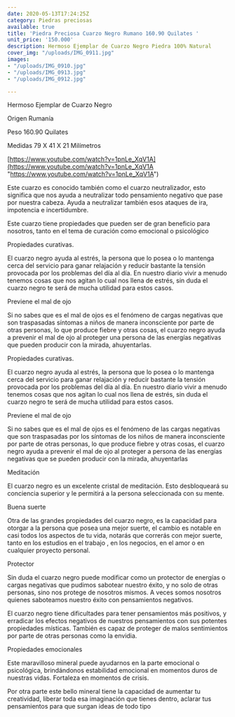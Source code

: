```yaml
---
date: 2020-05-13T17:24:25Z
category: Piedras preciosas
available: true
title: 'Piedra Preciosa Cuarzo Negro Rumano 160.90 Quilates '
unit_price: '150.000'
description: Hermoso Ejemplar de Cuarzo Negro Piedra 100% Natural
cover_img: "/uploads/IMG_0911.jpg"
images:
- "/uploads/IMG_0910.jpg"
- "/uploads/IMG_0913.jpg"
- "/uploads/IMG_0912.jpg"

---
```

Hermoso Ejemplar de Cuarzo Negro

Origen Rumanía 

Peso 160.90 Quilates 

Medidas 79 X 41 X 21 Milímetros 

[https://www.youtube.com/watch?v=1pnLe_XqV1A](https://www.youtube.com/watch?v=1pnLe_XqV1A "https://www.youtube.com/watch?v=1pnLe_XqV1A")

Este cuarzo es conocido también como el cuarzo neutralizador, esto significa que nos ayuda a neutralizar todo pensamiento negativo que pase por nuestra cabeza. Ayuda a neutralizar también esos ataques de ira, impotencia e incertidumbre.

Este cuarzo tiene propiedades que pueden ser de gran beneficio para nosotros, tanto en el tema de curación como emocional o psicológico

Propiedades curativas. 

El cuarzo negro ayuda al estrés, la persona que lo posea o lo mantenga cerca del servicio para ganar relajación y reducir bastante la tensión provocada por los problemas del día al día. En nuestro diario vivir a menudo tenemos cosas que nos agitan lo cual nos llena de estrés, sin duda el cuarzo negro te será de mucha utilidad para estos casos.

Previene el mal de ojo

Si no sabes que es el mal de ojos es el fenómeno de cargas negativas que son traspasadas síntomas a niños de manera inconsciente por parte de otras personas, lo que produce fiebre y otras cosas, el cuarzo negro ayuda a prevenir el mal de ojo al proteger una persona de las energías negativas que pueden producir con la mirada, ahuyentarlas.

Propiedades curativas. 

El cuarzo negro ayuda al estrés, la persona que lo posea o lo mantenga cerca del servicio para ganar relajación y reducir bastante la tensión provocada por los problemas del día al día. En nuestro diario vivir a menudo tenemos cosas que nos agitan lo cual nos llena de estrés, sin duda el cuarzo negro te será de mucha utilidad para estos casos.

Previene el mal de ojo

Si no sabes que es el mal de ojos es el fenómeno de las cargas negativas que son traspasadas por los síntomas de los niños de manera inconsciente por parte de otras personas, lo que produce fiebre y otras cosas, el cuarzo negro ayuda a prevenir el mal de ojo al proteger a persona de las energías negativas que se pueden producir con la mirada, ahuyentarlas

Meditación

El cuarzo negro es un excelente cristal de meditación. Esto desbloqueará su conciencia superior y le permitirá a la persona seleccionada con su mente.

Buena suerte

Otra de las grandes propiedades del cuarzo negro, es la capacidad para otorgar a la persona que posea una mejor suerte, el cambio es notable en casi todos los aspectos de tu vida, notarás que correrás con mejor suerte, tanto en los estudios en el trabajo , en los negocios, en el amor o en cualquier proyecto personal.

Protector

Sin duda el cuarzo negro puede modificar como un protector de energías o cargas negativas que pudimos sabotear nuestro éxito, y no solo de otras personas, sino nos protege de nosotros mismos. A veces somos nosotros quienes saboteamos nuestro éxito con pensamientos negativos.

El cuarzo negro tiene dificultades para tener pensamientos más positivos, y erradicar los efectos negativos de nuestros pensamientos con sus potentes propiedades místicas. También es capaz de proteger de malos sentimientos por parte de otras personas como la envidia.

Propiedades emocionales 

Este maravilloso mineral puede ayudarnos en la parte emocional o psicológica, brindándonos estabilidad emocional en momentos duros de nuestras vidas. Fortaleza en momentos de crisis.

Por otra parte este bello mineral tiene la capacidad de aumentar tu creatividad, liberar toda esa imaginación que tienes dentro, aclarar tus pensamientos para que surgan ideas de todo tipo